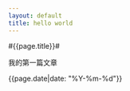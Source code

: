 ```yaml
---
layout: default
title: hello world
---
```


#{{page.title}}#

我的第一篇文章

{{page.date|date: "%Y-%m-%d"}}